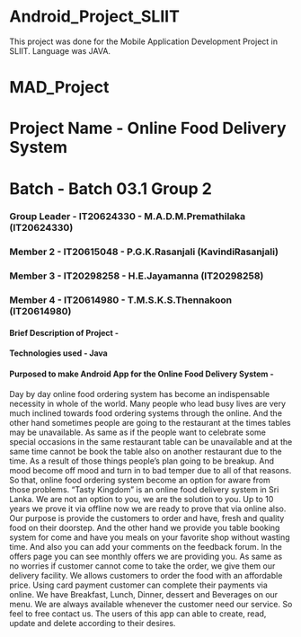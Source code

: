 # Android_Project_SLIIT
This project was done for the Mobile Application Development Project in SLIIT. Language was JAVA.

# MAD_Project
# Project Name - Online Food Delivery System
# Batch - Batch 03.1 Group 2
### Group Leader - IT20624330 - M.A.D.M.Premathilaka (IT20624330)
### Member 2 - IT20615048 - P.G.K.Rasanjali (KavindiRasanjali) 
### Member 3 - IT20298258 - H.E.Jayamanna (IT20298258)
### Member 4 - IT20614980 - T.M.S.K.S.Thennakoon (IT20614980)

#### Brief Description of Project -  
#### Technologies used - Java
#### Purposed to make Android App for the Online Food Delivery System -
Day by day online food ordering system has become an indispensable necessity in whole of the world.  Many people who lead busy lives are very much inclined towards food ordering systems through the online. And the other hand sometimes people are going to the restaurant at the times tables may be unavailable. As same as if the people want to celebrate some special occasions in the same restaurant table can be unavailable and at the same time cannot be book the table also on another restaurant due to the time. As a result of those things people’s plan going to be breakup. And mood become off mood and turn in to bad temper due to all of that reasons. So that, online food ordering system become an option for aware from those problems.  “Tasty Kingdom” is an online food delivery system in Sri Lanka. We are not an option to you, we are the solution to you. Up to 10 years we prove it via offline now we are ready to prove that via online also. Our purpose is provide the customers to order and have, fresh and quality food on their doorstep. And the other hand we provide you table booking system for come and have you meals on your favorite shop without wasting time. And also you can add your comments on the feedback forum. In the offers page you can see monthly offers we are providing you. As same as no worries if customer cannot come to take the order, we give them our delivery facility. We allows customers to order the food with an affordable price. Using card payment customer can complete their payments via online. We have Breakfast, Lunch, Dinner, dessert and Beverages on our menu. We are always available whenever the customer need our service. So feel to free contact us. The users of this app can able to create, read, update and delete according to their desires.
